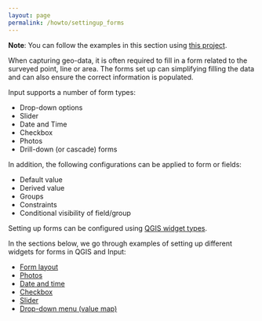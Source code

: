 ```yaml
---
layout: page
permalink: /howto/settingup_forms
---
```


**Note**: You can follow the examples in this section using [this project](https://public.cloudmergin.com/projects/documentation/form_setup/tree).

When capturing geo-data, it is often required to fill in a form related to the surveyed point, line or area. The forms set up can simplifying filling the data and can also ensure the correct information is populated.

Input supports a number of form types:
- Drop-down options
- Slider
- Date and Time
- Checkbox
- Photos
- Drill-down (or cascade) forms

In addition, the following configurations can be applied to form or fields:
- Default value
- Derived value
- Groups
- Constraints
- Conditional visibility of field/group

Setting up forms can be configured using [QGIS widget types](https://docs.qgis.org/3.16/en/docs/user_manual/working_with_vector/vector_properties.html#edit-widgets).

In the sections below, we go through examples of setting up different widgets for forms in QGIS and Input:

- [Form layout](/howto/settingup_forms_layout)
- [Photos](/howto/settingup_forms_photos)
- [Date and time](/howto/settingup_forms_datetime)
- [Checkbox](/howto/settingup_forms_checkbox)
- [Slider](/howto/settingup_forms_slider)
- [Drop-down menu (value map)](/howto/settingup_forms_valuemap)
